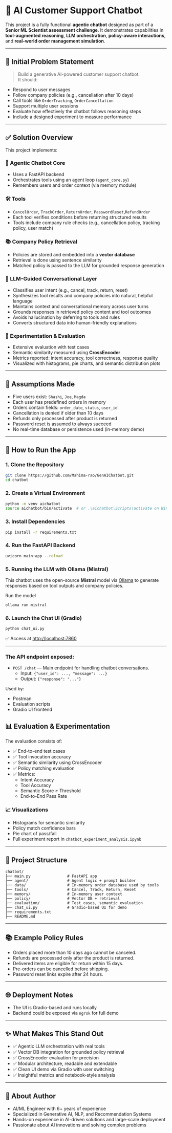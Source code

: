 
# 🧠 AI Customer Support Chatbot

This project is a fully functional **agentic chatbot** designed as part of a **Senior ML Scientist assessment challenge**. It demonstrates capabilities in **tool-augmented reasoning**, **LLM orchestration**, **policy-aware interactions**, and **real-world order management simulation**.

---

## 📌 Initial Problem Statement

> Build a generative AI-powered customer support chatbot.  
> It should:
- Respond to user messages
- Follow company policies (e.g., cancellation after 10 days)
- Call tools like `OrderTracking`, `OrderCancellation`
- Support multiple user sessions
- Evaluate how effectively the chatbot follows reasoning steps
- Include a designed experiment to measure performance

---

## ✅ Solution Overview

This project implements:

### 🧠 Agentic Chatbot Core
- Uses a FastAPI backend
- Orchestrates tools using an agent loop (`agent_core.py`)
- Remembers users and order context (via memory module)

### 🛠️ Tools
- `CancelOrder`, `TrackOrder`, `ReturnOrder`, `PasswordReset`,`RefundOrder`
- Each tool verifies conditions before returning structured results
- Tools include company rule checks (e.g., cancellation policy, tracking policy, user match)

### 📚 Company Policy Retrieval
- Policies are stored and embedded into a **vector database**
- Retrieval is done using sentence similarity
- Matched policy is passed to the LLM for grounded response generation

### 🤖 LLM-Guided Conversational Layer
- Classifies user intent (e.g., cancel, track, return, reset)
- Synthesizes tool results and company policies into natural, helpful language
- Maintains context and conversational memory across user turns
- Grounds responses in retrieved policy content and tool outcomes
- Avoids hallucination by deferring to tools and rules
- Converts structured data into human-friendly explanations

### 🧪 Experimentation & Evaluation
- Extensive evaluation with test cases
- Semantic similarity measured using **CrossEncoder**
- Metrics reported: intent accuracy, tool correctness, response quality
- Visualized with histograms, pie charts, and semantic distribution plots

---

## 🧠 Assumptions Made

- Five users exist: `Shashi`, `Joe`, `Magda`
- Each user has predefined orders in memory
- Orders contain fields: `order_date`, `status`, `user_id`
- Cancellation is denied if older than 10 days
- Refunds only processed after product is returned
- Password reset is assumed to always succeed
- No real-time database or persistence used (in-memory demo)

---

## 🚀 How to Run the App

### 1. Clone the Repository

```bash
git clone https://github.com/Mahima-rao/GenAIChatbot.git
cd chatbot
```

### 2. Create a Virtual Environment

```bash
python -m venv aichatbot
source aichatbot/bin/activate  # or .\aichatbot\Scripts\activate on Windows
```

### 3. Install Dependencies

```bash
pip install -r requirements.txt
```

### 4. Run the FastAPI Backend

```bash
uvicorn main:app --reload
```
### 5. Running the LLM with Ollama (Mistral)

This chatbot uses the open-source **Mistral** model via [Ollama](https://ollama.com/) to generate responses based on tool outputs and company policies.

Run the model
```bash
ollama run mistral
```

### 6. Launch the Chat UI (Gradio)

```bash
python chat_ui.py
```

✅ Access at [http://localhost:7860](http://localhost:7860)

---
### The API endpoint exposed:

- `POST /chat` — Main endpoint for handling chatbot conversations.
  - Input: `{"user_id": ..., "message": ...}`
  - Output: `{"response": "..."}`

Used by:
- Postman
- Evaluation scripts
- Gradio UI frontend

## 📊 Evaluation & Experimentation

The evaluation consists of:
- ✅ End-to-end test cases
- ✅ Tool invocation accuracy
- ✅ Semantic similarity using CrossEncoder
- ✅ Policy matching evaluation
- ✅ Metrics:
  - Intent Accuracy
  - Tool Accuracy
  - Semantic Score ≥ Threshold
  - End-to-End Pass Rate

### 📈 Visualizations
- Histograms for semantic similarity
- Policy match confidence bars
- Pie chart of pass/fail
- Full experiment report in `chatbot_experiment_analysis.ipynb`

---

## 📁 Project Structure

```
chatbot/
├── main.py                # FastAPI app
├── agent/                 # Agent logic + prompt builder
├── data/                  # In-memory order database used by tools
├── tools/                 # Cancel, Track, Return, Reset
├── memory/                # In-memory user context
├── policy/                # Vector DB + retrieval
├── evaluation/            # Test cases, semantic evaluation
├── chat_ui.py             # Gradio-based UI for demo
├── requirements.txt
├── README.md
```

---

## 📚 Example Policy Rules

- Orders placed more than 10 days ago cannot be canceled.
- Refunds are processed only after the product is returned.
- Delivered items are eligible for return within 15 days.
- Pre-orders can be cancelled before shipping.
- Password reset links expire after 24 hours.

---

## 🌐 Deployment Notes

- The UI is Gradio-based and runs locally
- Backend could be exposed via `ngrok` for full demo

---

## ✨ What Makes This Stand Out

- ✅ Agentic LLM orchestration with real tools
- ✅ Vector DB integration for grounded policy retrieval
- ✅ CrossEncoder evaluation for precision
- ✅ Modular architecture, readable and extendable
- ✅ Clean UI demo via Gradio with user switching
- ✅ Insightful metrics and notebook-style analysis

---

## 👤 About Author
- AI/ML Engineer with 6+ years of experience
- Specialized in Generative AI, NLP, and Recommendation Systems
- Hands-on experience in AI-driven solutions and large-scale deployment
- Passionate about AI innovations and solving complex problems

